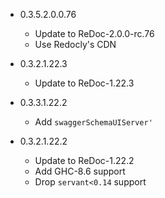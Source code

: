 - 0.3.5.2.0.0.76
    - Update to ReDoc-2.0.0-rc.76
    - Use Redocly's CDN

- 0.3.2.1.22.3
    - Update to ReDoc-1.22.3

- 0.3.3.1.22.2
    - Add `swaggerSchemaUIServer'`

- 0.3.2.1.22.2
    - Update to ReDoc-1.22.2
    - Add GHC-8.6 support
    - Drop `servant<0.14` support
